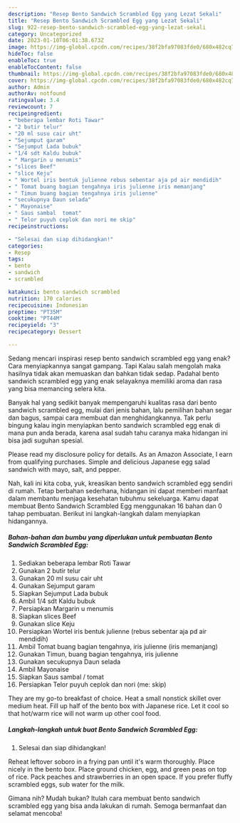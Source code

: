 ```yaml
---
description: "Resep Bento Sandwich Scrambled Egg yang Lezat Sekali"
title: "Resep Bento Sandwich Scrambled Egg yang Lezat Sekali"
slug: 922-resep-bento-sandwich-scrambled-egg-yang-lezat-sekali
category: Uncategorized
date: 2023-01-10T06:01:38.673Z
image: https://img-global.cpcdn.com/recipes/38f2bfa97083fde0/680x482cq70/bento-sandwich-scrambled-egg-foto-resep-utama.jpg
hideToc: false
enableToc: true
enableTocContent: false
thumbnail: https://img-global.cpcdn.com/recipes/38f2bfa97083fde0/680x482cq70/bento-sandwich-scrambled-egg-foto-resep-utama.jpg
cover: https://img-global.cpcdn.com/recipes/38f2bfa97083fde0/680x482cq70/bento-sandwich-scrambled-egg-foto-resep-utama.jpg
author: Admin
authorAv: notfound
ratingvalue: 3.4
reviewcount: 7
recipeingredient:
- "beberapa lembar Roti Tawar"
- "2 butir telur"
- "20 ml susu cair uht"
- "Sejumput garam"
- "Sejumput Lada bubuk"
- "1/4 sdt Kaldu bubuk"
- " Margarin u menumis"
- "slices Beef"
- "slice Keju"
- " Wortel iris bentuk julienne rebus sebentar aja pd air mendidih"
- " Tomat buang bagian tengahnya iris julienne iris memanjang"
- " Timun buang bagian tengahnya iris julienne"
- "secukupnya Daun selada"
- " Mayonaise"
- " Saus sambal  tomat"
- " Telor puyuh ceplok dan nori me skip"
recipeinstructions:

- "Selesai dan siap dihidangkan!"
categories:
- Resep
tags:
- bento
- sandwich
- scrambled

katakunci: bento sandwich scrambled 
nutrition: 170 calories
recipecuisine: Indonesian
preptime: "PT35M"
cooktime: "PT44M"
recipeyield: "3"
recipecategory: Dessert

---
```



Sedang mencari inspirasi resep bento sandwich scrambled egg yang enak? Cara menyiapkannya sangat gampang. Tapi Kalau salah mengolah maka hasilnya tidak akan memuaskan dan bahkan tidak sedap. Padahal bento sandwich scrambled egg yang enak selayaknya memiliki aroma dan rasa yang bisa memancing selera kita.


Banyak hal yang sedikit banyak mempengaruhi kualitas rasa dari bento sandwich scrambled egg, mulai dari jenis bahan, lalu pemilihan bahan segar dan bagus, sampai cara membuat dan menghidangkannya. Tak perlu bingung kalau ingin menyiapkan bento sandwich scrambled egg enak di mana pun anda berada, karena asal sudah tahu caranya maka hidangan ini bisa jadi suguhan spesial.

Please read my disclosure policy for details. As an Amazon Associate, I earn from qualifying purchases. Simple and delicious Japanese egg salad sandwich with mayo, salt, and pepper.


Nah, kali ini kita coba, yuk, kreasikan bento sandwich scrambled egg sendiri di rumah. Tetap berbahan sederhana, hidangan ini dapat memberi manfaat dalam membantu menjaga kesehatan tubuhmu sekeluarga. Kamu dapat membuat Bento Sandwich Scrambled Egg menggunakan 16 bahan dan 0 tahap pembuatan. Berikut ini langkah-langkah dalam menyiapkan hidangannya.

<!--inarticleads1-->

##### Bahan-bahan dan bumbu yang diperlukan untuk pembuatan Bento Sandwich Scrambled Egg:

1. Sediakan beberapa lembar Roti Tawar
1. Gunakan 2 butir telur
1. Gunakan 20 ml susu cair uht
1. Gunakan Sejumput garam
1. Siapkan Sejumput Lada bubuk
1. Ambil 1/4 sdt Kaldu bubuk
1. Persiapkan  Margarin u menumis
1. Siapkan slices Beef
1. Gunakan slice Keju
1. Persiapkan  Wortel iris bentuk julienne (rebus sebentar aja pd air mendidih)
1. Ambil  Tomat buang bagian tengahnya, iris julienne (iris memanjang)
1. Gunakan  Timun, buang bagian tengahnya, iris julienne
1. Gunakan secukupnya Daun selada
1. Ambil  Mayonaise
1. Siapkan  Saus sambal / tomat
1. Persiapkan  Telor puyuh ceplok dan nori (me: skip)


They are my go-to breakfast of choice. Heat a small nonstick skillet over medium heat. Fill up half of the bento box with Japanese rice. Let it cool so that hot/warm rice will not warm up other cool food. 

<!--inarticleads2-->

##### Langkah-langkah untuk buat Bento Sandwich Scrambled Egg:


1. Selesai dan siap dihidangkan!

Reheat leftover soboro in a frying pan until it&#39;s warm thoroughly. Place nicely in the bento box. Place ground chicken, egg, and green peas on top of rice. Pack peaches and strawberries in an open space. If you prefer fluffy scrambled eggs, sub water for the milk. 

Gimana nih? Mudah bukan? Itulah cara membuat bento sandwich scrambled egg yang bisa anda lakukan di rumah. Semoga bermanfaat dan selamat mencoba!
